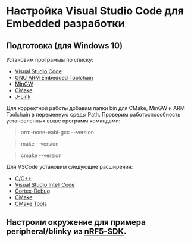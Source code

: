 # Настройка Visual Studio Code для Embedded разработки
## Подготовка (для Windows 10)
Установим программы по списку:
- [Visual Studio Code](https://code.visualstudio.com/)
- [GNU ARM Embedded Toolchain](https://developer.arm.com/tools-and-software/open-source-software/developer-tools/gnu-toolchain/gnu-rm/downloads)
- [MinGW](https://sourceforge.net/projects/mingw/files/)
- [CMake](https://cmake.org/download/)
- [J-Link](https://www.segger.com/downloads/jlink)

Для корректной работы добавим папки bin для CMake, MinGW и ARM Toolchain в переменную среды Path.
Проверим работоспособность установленных выше программ командами:
> arm-none-eabi-gcc --version

> make --version

> cmake --version

Для VSCode установим следующие расширения:
- [C/C++](https://marketplace.visualstudio.com/items?itemName=ms-vscode.cpptools)
- [Visual Studio IntelliCode](https://marketplace.visualstudio.com/items?itemName=VisualStudioExptTeam.vscodeintellicode)
- [Cortex-Debug](https://marketplace.visualstudio.com/items?itemName=marus25.cortex-debug)
- [CMake](https://marketplace.visualstudio.com/items?itemName=twxs.cmake)
- [CMake Tools](https://marketplace.visualstudio.com/items?itemName=ms-vscode.cmake-tools)

## Настроим окружение для примера peripheral/blinky из [nRF5-SDK](https://www.nordicsemi.com/Software-and-tools/Software/nRF5-SDK).



